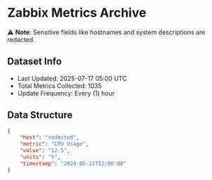 # Zabbix Metrics Archive

⚠️ **Note**: Sensitive fields like hostnames and system descriptions are redacted.

## Dataset Info
- Last Updated: 2025-07-17 05:00 UTC
- Total Metrics Collected: 1035
- Update Frequency: Every (1) hour

## Data Structure
```json
{
    "host": "redacted",
    "metric": "CPU Usage",
    "value": "12.5",
    "units": "%",
    "timestamp": "2024-05-21T12:00:00"
}
```
